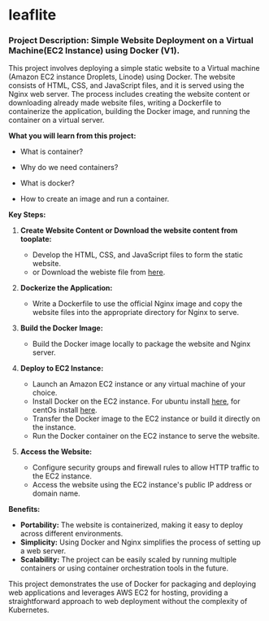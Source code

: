 # leaflite

### Project Description: Simple Website Deployment on a Virtual Machine(EC2 Instance) using Docker (V1). 

This project involves deploying a simple static website to a Virtual machine (Amazon EC2 instance Droplets, Linode) using Docker. The website consists of HTML, CSS, and JavaScript files, and it is served using the Nginx web server. The process includes creating the website content or downloading already made website files, writing a Dockerfile to containerize the application, building the Docker image, and running the container on a virtual server.

**What you will learn from this project:**

- What is container?

- Why do we need containers?

- What is docker?

- How to create an image and run a container.

**Key Steps:**
1. **Create Website Content or Download the website content from tooplate:**
   - Develop the HTML, CSS, and JavaScript files to form the static website.
   - or Download the webiste file from [here](https://www.tooplate.com/).

2. **Dockerize the Application:**
   - Write a Dockerfile to use the official Nginx image and copy the website files into the appropriate directory for Nginx to serve.

3. **Build the Docker Image:**
   - Build the Docker image locally to package the website and Nginx server.

4. **Deploy to EC2 Instance:**
   - Launch an Amazon EC2 instance or any virtual machine of your choice.
   - Install Docker on the EC2 instance. For ubuntu install [here](https://docs.docker.com/engine/install/ubuntu/), for centOs install [here](https://docs.docker.com/engine/install/centos/).
   - Transfer the Docker image to the EC2 instance or build it directly on the instance.
   - Run the Docker container on the EC2 instance to serve the website.

5. **Access the Website:**
   - Configure security groups and firewall rules to allow HTTP traffic to the EC2 instance.
   - Access the website using the EC2 instance's public IP address or domain name.

**Benefits:**
- **Portability:** The website is containerized, making it easy to deploy across different environments.
- **Simplicity:** Using Docker and Nginx simplifies the process of setting up a web server.
- **Scalability:** The project can be easily scaled by running multiple containers or using container orchestration tools in the future.

This project demonstrates the use of Docker for packaging and deploying web applications and leverages AWS EC2 for hosting, providing a straightforward approach to web deployment without the complexity of Kubernetes.
